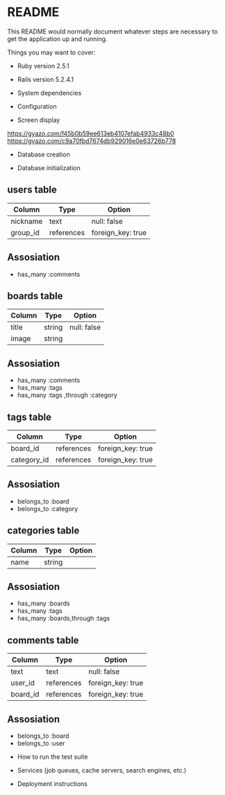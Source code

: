 # README

This README would normally document whatever steps are necessary to get the
application up and running.

Things you may want to cover:

* Ruby version
  2.5.1
* Rails version
  5.2.4.1
* System dependencies

* Configuration

* Screen display

https://gyazo.com/f45b0b59ee613eb4107efab4933c48b0
https://gyazo.com/c9a70fbd7674db929016e0e63726b778
* Database creation

* Database initialization

## users table
|Column|Type|Option|
|------|----|------|
|nickname|text|null: false|
|group_id|references|foreign_key: true|

## Assosiation
- has_many :comments

## boards table
|Column|Type|Option|
|------|----|------|
|title|string|null: false|
|image|string||

## Assosiation
- has_many :comments
- has_many :tags
- has_many :tags ,through :category

## tags table
|Column|Type|Option|
|------|----|------|
|board_id|references|foreign_key: true|
|category_id|references|foreign_key: true|

## Assosiation
- belongs_to :board
- belongs_to :category

## categories table
|Column|Type|Option|
|------|----|------|
|name|string||

## Assosiation
- has_many :boards
- has_many :tags
- has_many :boards,through :tags

## comments table
|Column|Type|Option|
|------|----|------|
|text|text|null: false|
|user_id|references|foreign_key: true|
|board_id|references|foreign_key: true|


## Assosiation
- belongs_to :board
- belongs_to :user

* How to run the test suite

* Services (job queues, cache servers, search engines, etc.)

* Deployment instructions


